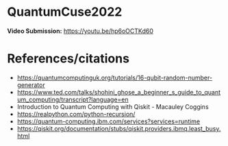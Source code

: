 # QuantumCuse2022
**Video Submission:**
https://youtu.be/hp6oOCTKd60

# References/citations
* https://quantumcomputinguk.org/tutorials/16-qubit-random-number-generator
* https://www.ted.com/talks/shohini_ghose_a_beginner_s_guide_to_quantum_computing/transcript?language=en
* Introduction to Quantum Computing with Qiskit - Macauley Coggins
* https://realpython.com/python-recursion/
* https://quantum-computing.ibm.com/services?services=runtime
* https://qiskit.org/documentation/stubs/qiskit.providers.ibmq.least_busy.html
